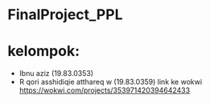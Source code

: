 # FinalProject_PPL
# kelompok:
- Ibnu aziz (19.83.0353)
- R qori asshidiqie atthareq w (19.83.0359)
link ke wokwi
https://wokwi.com/projects/353971420394642433
